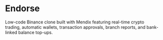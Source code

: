 # Endorse
Low-code Binance clone built with Mendix featuring real-time crypto trading, automatic wallets, transaction approvals, branch reports, and bank-linked balance top-ups.

